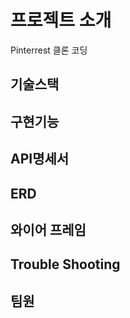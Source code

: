# 프로젝트 소개
Pinterrest 클론 코딩


## 기술스택



## 구현기능




## API명세서


## ERD



## 와이어 프레임


## Trouble Shooting



## 팀원

